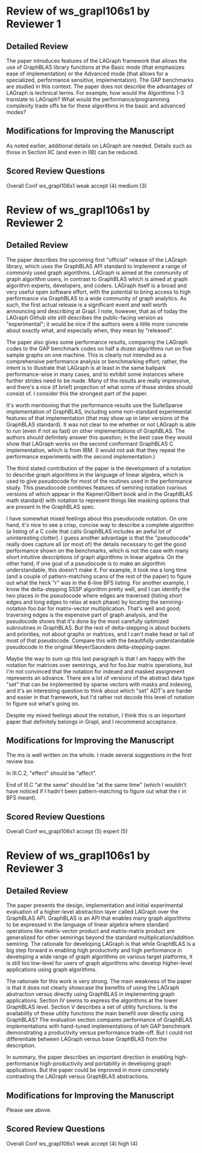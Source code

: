 # Review of ws_grapl106s1 by Reviewer 1

## Detailed Review

The paper introduces features of the LAGraph framework that allows the use of GraphBLAS library functions at the Basic mode (that emphasizes ease of implementation) or the Advanced mode (that allows for a specialized, performance sensitive, implementation). The GAP benchmarks are studied in this context.
The paper does not describe the advantages of LAGraph is technical terms. For example, how would the Algorithms 1-3 translate to LAGraph? What would the performance/programming complexity trade offs be for these algorithms in the basic and advanced modes?

## Modifications for Improving the Manuscript

As noted earlier, additional details on LAGraph are needed. Details such as those in Section IIC (and even in IIB) can be reduced.

## Scored Review Questions

Overall 	Conf 
ws_grapl106s1	weak accept (4)	medium (3)

# Review of ws_grapl106s1 by Reviewer 2

## Detailed Review

The paper describes the upcoming first "official" release of the LAGraph library, which uses the GraphBLAS API standard to implement a range of commonly used graph algorithms. LAGraph is aimed at the community of graph algorithm users, in contrast to GraphBLAS which is aimed at graph algorithm experts, developers, and coders. LAGraph itself is a broad and very useful open software effort, with the potential to bring access to high performance via GraphBLAS to a wide community of graph analytics. As such, the first actual release is a significant event and well worth announcing and describing at Grapl. I note, however, that as of today the LAGraph Github site still describes the public-facing version as "experimental"; it would be nice if the authors were a little more concrete about exactly what, and especially when, they mean by "released".

The paper also gives some performance results, comparing the LAGraph codes to the GAP benchmark codes on half a dozen algorithms run on five sample graphs on one machine. This is clearly not intended as a comprehensive performance analysis or benchmarking effort; rather, the intent is to illustrate that LAGraph is at least in the same ballpark performance-wise in many cases, and to exhibit some instances where further strides need to be made. Many of the results are really impressive, and there's a nice (if brief) projection of what some of those strides should consist of. I consider this the strongest part of the paper.

It's worth mentioning that the performance results use the SuiteSparse implementation of GraphBLAS, including some non-standard experimental features of that implementation (that may show up in later versions of the GraphBLAS standard). It was not clear to me whether or not LAGraph is able to run (even if not as fast) on other implementations of GraphBLAS. The authors should definitely answer this question; in the best case they would show that LAGraph works on the second conformant GraphBLAS C implementation, which is from IBM. (I would not ask that they repeat the performance experiments with the second implementation.)

The third stated contribution of the paper is the development of a notation to describe graph algorithms in the language of linear algebra, which is used to give pseudocode for most of the routines used in the performance study. This pseudocode combines features of semiring notation (various versions of which appear in the Kepner/Gilbert book and in the GraphBLAS math standard) with notation to represent things like masking options that are present in the GraphBLAS spec.

I have somewhat mixed feelings about this pseudocode notation. On one hand, it's nice to see a crisp, concise way to describe a complete algorithm (a listing of a C code that calls GraphBLAS includes an awful lot of uninteresting clutter). I guess another advantage is that the "pseudocode" really does capture all (or most of) the details necessary to get the good performance shown on the benchmarks, which is not the case with many short intuitive descriptions of graph algorithms in linear algebra. On the other hand, if one goal of a pseudocode is to make an algorithm understandable, this doesn't make it. For example, it took me a long time (and a couple of pattern-matching scans of the rest of the paper) to figure out what the heck "r" was in the 8-line BFS listing. For another example, I know the delta-stepping SSSP algorithm pretty well, and I can identify the two places in the pseudocode where edges are traversed (listing short edges and long edges to relax at each phase) by locating the semiring-notation foo.bar for matrix-vector multiplication. That's well and good; traversing edges is the expensive part of graph analysis, and the pseudocode shows that it's done by the most carefully optimized subroutines in GraphBLAS. But the rest of delta-stepping is about buckets and priorities, not about graphs or matrices, and I can't make head or tail of most of that pseudocode. Compare this with the beautifully understandable pseudocode in the original Meyer/Saunders delta-stepping-paper.

Maybe the way to sum up this last paragraph is that I am happy with the notation for matrices over semirings, and for foo.bar matrix operations, but I'm not convinced that the notation for indexed and masked assignment represents an advance. There are a lot of versions of the abstract data type "set" that can be implemented by sparse vectors with masks and indexing, and it's an interesting question to think about which "set" ADT's are harder and easier in that framework, but I'd rather not decode this level of notation to figure out what's going on.

Despite my mixed feelings about the notation, I think this is an important paper that definitely belongs in Grapl, and I recommend acceptance.

## Modifications for Improving the Manuscript

The ms is well written on the whole. I made several suggestions in the first review box.

In III.C.2, "effect" should be "affect".

End of III.C "at the same" should be "at the same time" (which I wouldn't have noticed if I hadn't been pattern-matching to figure out what the r in BFS meant).

## Scored Review Questions

Overall 	Conf 
ws_grapl106s1	accept (5)	expert (5)

# Review of ws_grapl106s1 by Reviewer 3

## Detailed Review

The paper presents the design, implementation and initial experimental evaluation of a higher-level abstraction layer called LAGraph over the GraphBLAS API. GraphBLAS is an API that enables many graph algorithms to be expressed in the language of linear algebra where standard operations like matrix-vector product and matrix-matrix product are generalized for other semirings beyond the standard multiplication/addition semiring. The rationale for developing LAGraph is that while GraphBLAS is a big step forward in enabling high productivity and high performance in developing a wide range of graph algorithms on various target platforms, it is still too low-level for users of graph algorithms who develop higher-level applications using graph algorithms.

The rationale for this work is very strong. The main weakness of the paper is that it does not clearly showcase the benefits of using the LAGraph abstraction versus directly using GraphBLAS in implementing graph applications. Section IV seems to express the algorithms at the lower GraphBLAS level. Section V describes a set of utility functions. Is the availability of these utility functions the main benefit over directly using GraphBLAS? The evaluation section compares performance of GraphBLAS implementations with hand-tuned implementations of teh GAP benchmark demonstrating a productivity versus performance trade-off. But I could not differentiate between LAGraph versus base GraphBLAS from the description.

In summary, the paper describes an important direction in enabling high-performance high-productivity and portability in developing graph applications. But the paper could be improved in more concretely contrasting the LAGraph versus GraphBLAS abstractions.

##  Modifications for Improving the Manuscript

Please see above.

## Scored Review Questions

Overall 	Conf 
ws_grapl106s1	weak accept (4)	high (4)

